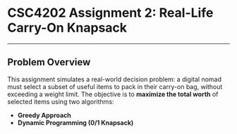 # CSC4202 Assignment 2: Real-Life Carry-On Knapsack

---

## Problem Overview

This assignment simulates a real-world decision problem: a digital nomad must select a subset of useful items to pack in their carry-on bag, without exceeding a weight limit. The objective is to **maximize the total worth** of selected items using two algorithms:

- **Greedy Approach**  
- **Dynamic Programming (0/1 Knapsack)**


